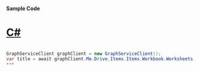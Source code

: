 #### Sample Code
# [C#](#tab/c-sharp)

```C#

GraphServiceClient graphClient = new GraphServiceClient();
var title = await graphClient.Me.Drive.Items.Items.Workbook.Worksheets.Worksheets.Charts.Charts.Title.Request().GetAsync();
*** 

```